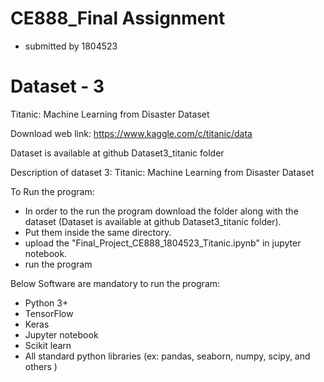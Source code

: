 # CE888_Final Assignment

- submitted by 1804523

# Dataset - 3

Titanic: Machine Learning from Disaster Dataset

Download web link: https://www.kaggle.com/c/titanic/data

Dataset is available at github Dataset3_titanic folder



Description of dataset 3:  Titanic: Machine Learning from Disaster Dataset



To Run the program:
- In order to the run the program download the folder along with the dataset (Dataset is available at github Dataset3_titanic folder).
- Put them inside the same directory.
- upload the "Final_Project_CE888_1804523_Titanic.ipynb" in jupyter notebook.
- run the program

Below Software are mandatory to run the program:
- Python 3+
- TensorFlow
- Keras
- Jupyter notebook
- Scikit learn
- All standard python libraries (ex: pandas, seaborn, numpy, scipy, and others )
